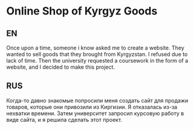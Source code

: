 # Online Shop of Kyrgyz Goods
## EN
Once upon a time, someone i know asked me to create a website. They wanted to sell goods that they brought from Kyrgyzstan. I refused due to lack of time. Then the university requested a coursework in the form of a website, and I decided to make this project.

## RUS
Когда-то давно знакомые попросили меня создать сайт для продажи товаров, которые они привозили из Киргизии. Я отказалась из-за нехватки времени. Затем университет запросил курсовую работу в виде сайта, и я решила сделать этот проект. 
